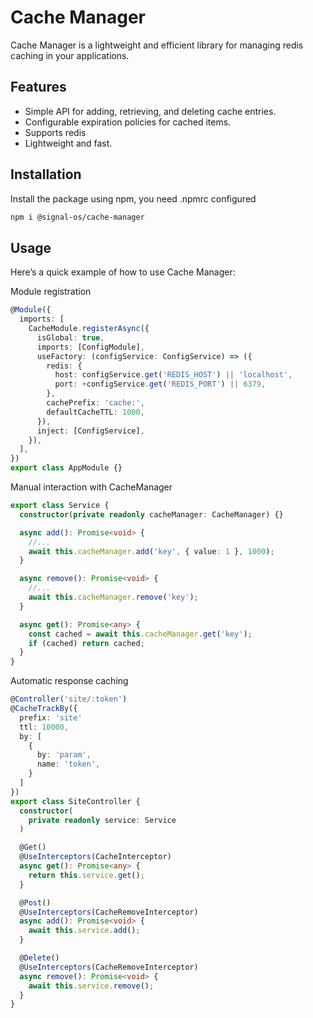 # Cache Manager

Cache Manager is a lightweight and efficient library for managing redis caching in your applications.

## Features

- Simple API for adding, retrieving, and deleting cache entries.
- Configurable expiration policies for cached items.
- Supports redis
- Lightweight and fast.

## Installation

Install the package using npm, you need .npmrc configured

```sh
npm i @signal-os/cache-manager
```

## Usage

Here’s a quick example of how to use Cache Manager:

Module registration

```ts
@Module({
  imports: [
    CacheModule.registerAsync({
      isGlobal: true,
      imports: [ConfigModule],
      useFactory: (configService: ConfigService) => ({
        redis: {
          host: configService.get('REDIS_HOST') || 'localhost',
          port: +configService.get('REDIS_PORT') || 6379,
        },
        cachePrefix: 'cache:',
        defaultCacheTTL: 1000,
      }),
      inject: [ConfigService],
    }),
  ],
})
export class AppModule {}
```

Manual interaction with CacheManager

```ts
export class Service {
  constructor(private readonly cacheManager: CacheManager) {}

  async add(): Promise<void> {
    //...
    await this.cacheManager.add('key', { value: 1 }, 1000);
  }

  async remove(): Promise<void> {
    //...
    await this.cacheManager.remove('key');
  }

  async get(): Promise<any> {
    const cached = await this.cacheManager.get('key');
    if (cached) return cached;
  }
}
```

Automatic response caching

```ts
@Controller('site/:token')
@CacheTrackBy({
  prefix: 'site'
  ttl: 10000,
  by: [
    {
      by: 'param',
      name: 'token',
    }
  ]
})
export class SiteController {
  constructor(
    private readonly service: Service
  )

  @Get()
  @UseInterceptors(CacheInterceptor)
  async get(): Promise<any> {
    return this.service.get();
  }

  @Post()
  @UseInterceptors(CacheRemoveInterceptor)
  async add(): Promise<void> {
    await this.service.add();
  }

  @Delete()
  @UseInterceptors(CacheRemoveInterceptor)
  async remove(): Promise<void> {
    await this.service.remove();
  }
}
```
